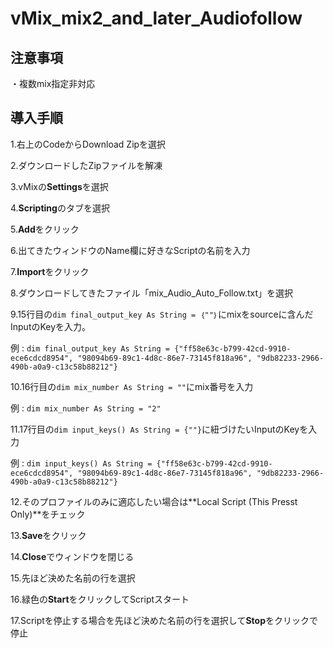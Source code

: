 # vMix_mix2_and_later_Audiofollow

## 注意事項
・複数mix指定非対応  

## 導入手順
  
1.右上のCodeからDownload Zipを選択  
  
2.ダウンロードしたZipファイルを解凍  
  
3.vMixの**Settings**を選択  
  
4.**Scripting**のタブを選択  
  
5.**Add**をクリック  
  
6.出てきたウィンドウのName欄に好きなScriptの名前を入力  
  
7.**Import**をクリック  
  
8.ダウンロードしてきたファイル「mix_Audio_Auto_Follow.txt」を選択  
  
9.15行目の`dim final_output_key As String = ｛""｝`にmixをsourceに含んだInputのKeyを入力。  

  例 : `dim final_output_key As String = {"ff58e63c-b799-42cd-9910-ece6cdcd8954", "98094b69-89c1-4d8c-86e7-73145f818a96", "9db82233-2966-490b-a0a9-c13c58b88212"}`
  
10.16行目の`dim mix_number As String = ""`にmix番号を入力  
  
  例 : `dim mix_number As String = "2"`  
    
11.17行目の`dim input_keys() As String = {""}`に紐づけたいInputのKeyを入力  
  
  例 : `dim input_keys() As String = {"ff58e63c-b799-42cd-9910-ece6cdcd8954", "98094b69-89c1-4d8c-86e7-73145f818a96", "9db82233-2966-490b-a0a9-c13c58b88212"}`  
    
12.そのプロファイルのみに適応したい場合は**Local Script (This Presst Only)**をチェック  

13.**Save**をクリック  

14.**Close**でウィンドウを閉じる  

15.先ほど決めた名前の行を選択  

16.緑色の**Start**をクリックしてScriptスタート  

17.Scriptを停止する場合を先ほど決めた名前の行を選択して**Stop**をクリックで停止  
